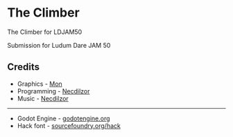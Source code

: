 # The Climber
The Climber for LDJAM50

Submission for Ludum Dare JAM 50

## Credits
- Graphics - [Mon](https://ldjam.com/users/mon/)
- Programming - [Necdilzor](https://ldjam.com/users/necdilzor/)
- Music - [Necdilzor](https://ldjam.com/users/necdilzor/)

---

- Godot Engine - [godotengine.org](godotengine.org)
- Hack font - [sourcefoundry.org/hack](sourcefoundry.org/hack)
